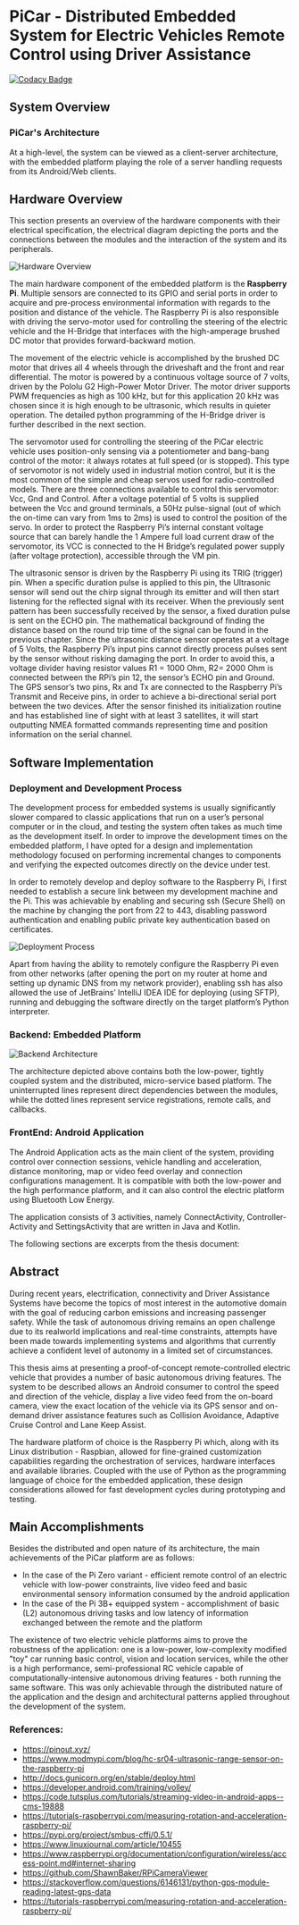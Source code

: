 # PiCar - Distributed Embedded System for Electric Vehicles Remote Control using Driver Assistance

[![Codacy Badge](https://api.codacy.com/project/badge/Grade/7061e2842fba4157bb070a54fac7eebb)](https://app.codacy.com/app/Metonimie/BLECar?utm_source=github.com&utm_medium=referral&utm_content=metonimie/BLECar&utm_campaign=badger)

## System Overview

### PiCar's Architecture

At a high-level, the system can be viewed as a client-server architecture,
with the embedded platform playing the role of a server handling requests
from its Android/Web clients.

## Hardware Overview

This section presents an overview of the hardware components with their
electrical specification, the electrical diagram depicting the ports and the connections
between the modules and the interaction of the system and its peripherals.

![Hardware Overview](https://github.com/vnemes/PiCar/blob/Diploma-Thesis/Docs/hw-design.png)

The main hardware component of the embedded platform is the __Raspberry
Pi__. Multiple sensors are connected to its GPIO and serial ports in order to acquire and pre-process environmental information with regards to the position
and distance of the vehicle. The Raspberry Pi is also responsible with driving
the servo-motor used for controlling the steering of the electric vehicle and
the H-Bridge that interfaces with the high-amperage brushed DC motor that
provides forward-backward motion.

The movement of the electric vehicle is accomplished by the brushed DC
motor that drives all 4 wheels through the driveshaft and the front and rear
differential. The motor is powered by a continuous voltage source of 7 volts,
driven by the Pololu G2 High-Power Motor Driver. The motor driver supports
PWM frequencies as high as 100 kHz, but for this application 20 kHz was chosen
since it is high enough to be ultrasonic, which results in quieter operation.
The detailed python programming of the H-Bridge driver is further described
in the next section.

The servomotor used for controlling the steering of the PiCar electric vehicle
uses position-only sensing via a potentiometer and bang-bang control of
the motor: it always rotates at full speed (or is stopped). This type of servomotor
is not widely used in industrial motion control, but it is the most common
of the simple and cheap servos used for radio-controlled models. There are
three connections available to control this servomotor: Vcc, Gnd and Control.
After a voltage potential of 5 volts is supplied between the Vcc and ground
terminals, a 50Hz pulse-signal (out of which the on-time can vary from 1ms
to 2ms) is used to control the position of the servo. In order to protect the
Raspberry Pi’s internal constant voltage source that can barely handle the 1
Ampere full load current draw of the servomotor, its VCC is connected to the H
Bridge’s regulated power supply (after voltage protection), accessible through
the VM pin.

The ultrasonic sensor is driven by the Raspberry Pi using its TRIG (trigger)
pin. When a specific duration pulse is applied to this pin, the Ultrasonic
sensor will send out the chirp signal through its emitter and will then start
listening for the reflected signal with its receiver. When the previously sent
pattern has been successfully received by the sensor, a fixed duration pulse is
sent on the ECHO pin. The mathematical background of finding the distance
based on the round trip time of the signal can be found in the previous chapter.
Since the ultrasonic distance sensor operates at a voltage of 5 Volts, the
Raspberry Pi’s input pins cannot directly process pulses sent by the sensor
without risking damaging the port. In order to avoid this, a voltage divider
having resistor values R1 = 1000 Ohm, R2= 2000 Ohm is connected between the RPi’s
pin 12, the sensor’s ECHO pin and Ground. The GPS sensor’s two pins, Rx
and Tx are connected to the Raspberry Pi’s Transmit and Receive pins, in
order to achieve a bi-directional serial port between the two devices. After
the sensor finished its initialization routine and has established line of sight
with at least 3 satellites, it will start outputting NMEA formatted commands
representing time and position information on the serial channel.

## Software Implementation

### Deployment and Development Process

The development process for embedded systems is usually significantly
slower compared to classic applications that run on a user’s personal computer
or in the cloud, and testing the system often takes as much time as
the development itself. In order to improve the development times on the embedded
platform, I have opted for a design and implementation methodology
focused on performing incremental changes to components and verifying the
expected outcomes directly on the device under test.

In order to remotely develop and deploy software to the Raspberry Pi, I first
needed to establish a secure link between my development machine and the
Pi. This was achievable by enabling and securing ssh (Secure Shell) on the machine
by changing the port from 22 to 443, disabling password authentication
and enabling public private key authentication based on certificates.

![Deployment Process](https://github.com/vnemes/PiCar/blob/Diploma-Thesis/Docs/deployment.jpg)

Apart from having the ability to remotely configure the Raspberry Pi even
from other networks (after opening the port on my router at home and setting
up dynamic DNS from my network provider), enabling ssh has also allowed the
use of JetBrains’ IntelliJ IDEA IDE for deploying (using SFTP), running and
debugging the software directly on the target platform’s Python interpreter.

### Backend: Embedded Platform

![Backend Architecture](https://github.com/vnemes/PiCar/blob/Diploma-Thesis/Docs/Architecture-Backend.png)

The architecture depicted above contains both the low-power, tightly
coupled system and the distributed, micro-service based platform. The uninterrupted
lines represent direct dependencies between the modules, while
the dotted lines represent service registrations, remote calls, and callbacks.

### FrontEnd: Android Application

The Android Application acts as the main client of the system, providing
control over connection sessions, vehicle handling and acceleration, distance
monitoring, map or video feed overlay and connection configurations management.
It is compatible with both the low-power and the high performance
platform, and it can also control the electric platform using Bluetooth Low
Energy.

The application consists of 3 activities, namely ConnectActivity, Controller-
Activity and SettingsActivity that are written in Java and Kotlin.



The following sections are excerpts from the thesis document:
## Abstract 

During recent years, electrification, connectivity and Driver Assistance Systems
have become the topics of most interest in the automotive domain with
the goal of reducing carbon emissions and increasing passenger safety. While
the task of autonomous driving remains an open challenge due to its realworld
implications and real-time constraints, attempts have been made towards
implementing systems and algorithms that currently achieve a confident
level of autonomy in a limited set of circumstances.    

This thesis aims at presenting a proof-of-concept remote-controlled electric
vehicle that provides a number of basic autonomous driving features. The
system to be described allows an Android consumer to control the speed and
direction of the vehicle, display a live video feed from the on-board camera,
view the exact location of the vehicle via its GPS sensor and on-demand driver
assistance features such as Collision Avoidance, Adaptive Cruise Control and
Lane Keep Assist.    

The hardware platform of choice is the Raspberry Pi which, along with its
Linux distribution - Raspbian, allowed for fine-grained customization capabilities
regarding the orchestration of services, hardware interfaces and available
libraries. Coupled with the use of Python as the programming language of
choice for the embedded application, these design considerations allowed for
fast development cycles during prototyping and testing.

## Main Accomplishments

Besides the distributed and open nature of its architecture, the main achievements
of the PiCar platform are as follows:
- In the case of the Pi Zero variant - efficient remote control of an electric
vehicle with low-power constraints, live video feed and basic environmental
sensory information consumed by the android application
- In the case of the Pi 3B+ equipped system - accomplishment of basic
(L2) autonomous driving tasks and low latency of information exchanged
between the remote and the platform

The existence of two electric vehicle platforms aims to prove the robustness
of the application: one is a low-power, low-complexity modified "toy" car running
basic control, vision and location services, while the other is a high performance,
semi-professional RC vehicle capable of computationally-intensive
autonomous driving features - both running the same software. This was only
achievable through the distributed nature of the application and the design
and architectural patterns applied throughout the development of the system.

### References:
* https://pinout.xyz/
* https://www.modmypi.com/blog/hc-sr04-ultrasonic-range-sensor-on-the-raspberry-pi
* http://docs.gunicorn.org/en/stable/deploy.html
* https://developer.android.com/training/volley/
* https://code.tutsplus.com/tutorials/streaming-video-in-android-apps--cms-19888
* https://tutorials-raspberrypi.com/measuring-rotation-and-acceleration-raspberry-pi/
* https://pypi.org/project/smbus-cffi/0.5.1/
* https://www.linuxjournal.com/article/10455
* https://www.raspberrypi.org/documentation/configuration/wireless/access-point.md#internet-sharing
* https://github.com/ShawnBaker/RPiCameraViewer
* https://stackoverflow.com/questions/6146131/python-gps-module-reading-latest-gps-data
* https://tutorials-raspberrypi.com/measuring-rotation-and-acceleration-raspberry-pi/

